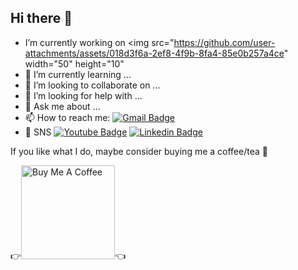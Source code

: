 ## Hi there 👋

- I’m currently working on <img src="https://github.com/user-attachments/assets/018d3f6a-2ef8-4f9b-8fa4-85e0b257a4ce" width="50" height="10"
- 🌱 I’m currently learning ...
- 👯 I’m looking to collaborate on ...
- 🤔 I’m looking for help with ...
- 💬 Ask me about ...
- 📫 How to reach me: [![Gmail Badge](https://img.shields.io/badge/Gmail-d14836?style=flat-square&logo=Gmail&logoColor=white&link=mailto:yoonjekang123@gmail.com)](mailto:yoonjekang123@gmail.com)
- 🔗 SNS [![Youtube Badge](https://img.shields.io/badge/Youtube-ff0000?style=flat-square&logo=youtube&link=https://www.youtube.com/@YoonjeKang)](https://www.youtube.com/@YoonjeKang) [![Linkedin Badge](https://img.shields.io/badge/-LinkedIn-blue?style=flat-square&logo=Linkedin&logoColor=white&link=https://www.linkedin.com/in/yoonje-kang123)](https://www.linkedin.com/in/yoonje-kang123)

If you like what I do, maybe consider buying me a coffee/tea 🥺

👉<a href="https://buymeacoffee.com/bluejay100" target="_blank"><img src="https://cdn.buymeacoffee.com/buttons/v2/default-red.png" alt="Buy Me A Coffee" width="150" ></a>👈




<!--
**bluejay100123/bluejay100123** is a ✨ _special_ ✨ repository because its `README.md` (this file) appears on your GitHub profile.

Here are some ideas to get you started:

- 🔭 I’m currently working on ...
- 🌱 I’m currently learning ...
- 👯 I’m looking to collaborate on ...
- 🤔 I’m looking for help with ...
- 💬 Ask me about ...
- 📫 How to reach me: ...
- 😄 Pronouns: ...
- ⚡ Fun fact: ...
-->
